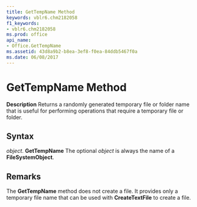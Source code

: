 ```yaml
---
title: GetTempName Method
keywords: vblr6.chm2182058
f1_keywords:
- vblr6.chm2182058
ms.prod: office
api_name:
- Office.GetTempName
ms.assetid: 43d8a9b2-b8ea-3ef8-f0ea-84ddb5467f0a
ms.date: 06/08/2017
---
```



# GetTempName Method



 **Description**
Returns a randomly generated temporary file or folder name that is useful for performing operations that require a temporary file or folder.

## Syntax

_object_. **GetTempName**
The optional  _object_ is always the name of a **FileSystemObject**.

## Remarks

The  **GetTempName** method does not create a file. It provides only a temporary file name that can be used with **CreateTextFile** to create a file.

